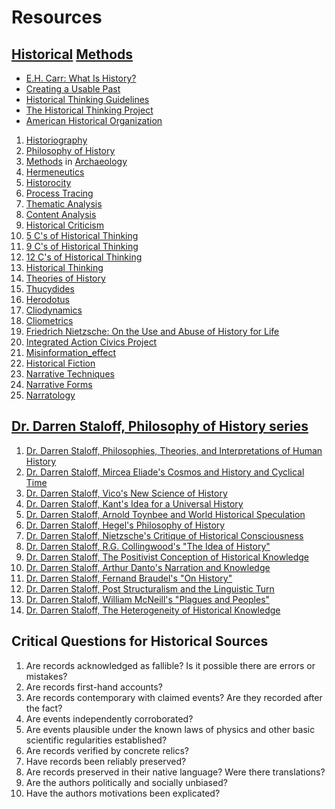 # Resources

## [Historical](https://en.wikipedia.org/wiki/Category:History) [Methods](https://en.wikipedia.org/wiki/Historical_method)

- [E.H. Carr: What Is History?](https://en.wikipedia.org/wiki/What_Is_History%3F)
- [Creating a Usable Past](https://www.degruyter.com/document/doi/10.12987/9780300252316-015/html?lang=en)
- [Historical Thinking Guidelines](https://iacp.berkeley.edu/historical-analysis/historical-thinking)
- [The Historical Thinking Project](https://historicalthinking.ca/)
- [American Historical Organization](https://www.historians.org/)

1. [Historiography](https://en.wikipedia.org/wiki/Category:Historiography)
2. [Philosophy of History](https://en.wikipedia.org/wiki/Category:Philosophy_of_history)
3. [Methods](https://en.wikipedia.org/wiki/Category:Methods_in_archaeology) in [Archaeology](https://en.wikipedia.org/wiki/Archaeology)
4. [Hermeneutics](https://en.wikipedia.org/wiki/Category:Hermeneutics)
5. [Historocity](https://en.wikipedia.org/wiki/Historicity)
6. [Process Tracing](https://en.wikipedia.org/wiki/Process_tracing)
7. [Thematic Analysis](https://en.wikipedia.org/wiki/Thematic_analysis)
8. [Content Analysis](https://en.wikipedia.org/wiki/Content_analysis)
9. [Historical Criticism](https://en.wikipedia.org/wiki/Historical_criticism)
10. [5 C's of Historical Thinking](https://www.historians.org/publications-and-directories/perspectives-on-history/january-2007/what-does-it-mean-to-think-historically)
11. [9 C's of Historical Thinking](https://thinkingthroughhistory.wordpress.com/2013/05/03/the-nine-cs-of-historical-thinking/)
12. [12 C's of Historical Thinking](https://thinkingthroughhistory.wordpress.com/2016/06/10/historical-thinking-as-12-cs/)
13. [Historical Thinking](https://en.wikipedia.org/wiki/Historical_thinking)
14. [Theories of History](https://en.wikipedia.org/wiki/Category:Theories_of_history)
15. [Thucydides](https://en.wikipedia.org/wiki/Thucydides)
16. [Herodotus](https://en.wikipedia.org/wiki/Herodotus)
17. [Cliodynamics](https://en.wikipedia.org/wiki/Cliodynamics)
18. [Cliometrics](https://en.wikipedia.org/wiki/Cliometrics)
19. [Friedrich Nietzsche: On the Use and Abuse of History for Life](https://la.utexas.edu/users/hcleaver/330T/350kPEENietzscheAbuseTableAll.pdf)
20. [Integrated Action Civics Project](https://iacp.berkeley.edu/)
21. [Misinformation_effect](https://en.wikipedia.org/wiki/Misinformation_effect)
22. [Historical Fiction](https://en.wikipedia.org/wiki/Category:Historical_fiction)
23. [Narrative Techniques](https://en.wikipedia.org/wiki/Category:Narrative_techniques)
24. [Narrative Forms](https://en.wikipedia.org/wiki/Category:Narrative_forms)
25. [Narratology](https://en.wikipedia.org/wiki/Category:Narratology)

## [Dr. Darren Staloff, Philosophy of History series](https://www.youtube.com/playlist?list=PLMT3Fi0FoRfq7Jf-guDbz5x-rHCcXVjZ7)

1. [Dr. Darren Staloff, Philosophies, Theories, and Interpretations of Human History](https://www.youtube.com/watch?v=pIeOVuoANr4)
2. [Dr. Darren Staloff, Mircea Eliade's Cosmos and History and Cyclical Time](https://www.youtube.com/watch?v=hTMboybiiHg)
3. [Dr. Darren Staloff, Vico's New Science of History](https://www.youtube.com/watch?v=9wjadICSX7Q)
4. [Dr. Darren Staloff, Kant's Idea for a Universal History](https://www.youtube.com/watch?v=oLQDUUDzS30)
5. [Dr. Darren Staloff, Arnold Toynbee and World Historical Speculation](https://www.youtube.com/watch?v=aC8ocQNlk6E)
6. [Dr. Darren Staloff, Hegel's Philosophy of History](https://www.youtube.com/watch?v=AujF0bbiP_8)
7. [Dr. Darren Staloff, Nietzsche's Critique of Historical Consciousness](https://www.youtube.com/watch?v=SCx2xgwUJ9s)
8. [Dr. Darren Staloff, R.G. Collingwood's "The Idea of History"](https://www.youtube.com/watch?v=PvoRLAHfGrQ)
9. [Dr. Darren Staloff, The Positivist Conception of Historical Knowledge](https://www.youtube.com/watch?v=4XMt-wFGGao)
10. [Dr. Darren Staloff, Arthur Danto's Narration and Knowledge](https://www.youtube.com/watch?v=YS9oJ8jy9oE)
11. [Dr. Darren Staloff, Fernand Braudel's "On History"](https://www.youtube.com/watch?v=NEKDsDg--yo)
12. [Dr. Darren Staloff, Post Structuralism and the Linguistic Turn](https://www.youtube.com/watch?v=LUS3Cwlel04)
13. [Dr. Darren Staloff, William McNeill's "Plagues and Peoples"](https://www.youtube.com/watch?v=XlD3gc1wEs4)
14. [Dr. Darren Staloff, The Heterogeneity of Historical Knowledge](https://www.youtube.com/watch?v=wimNy09cS9U)

## Critical Questions for Historical Sources

1. Are records acknowledged as fallible? Is it possible there are errors or mistakes?
2. Are records first-hand accounts?
3. Are records contemporary with claimed events? Are they recorded after the fact?
4. Are events independently corroborated?
5. Are events plausible under the known laws of physics and other basic scientific regularities established?
6. Are records verified by concrete relics?
7. Have records been reliably preserved?
8. Are records preserved in their native language? Were there translations?
9. Are the authors politically and socially unbiased?
10. Have the authors motivations been explicated?